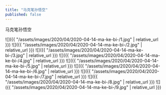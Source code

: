 ```yaml
---
title: "马克笔孙悟空"
published: false
---
```

马克笔孙悟空



![]({{ "/assets/images/2020/04/2020-04-14-ma-ke-bi-/1.jpg" | relative_url }})
![]({{ "/assets/images/2020/04/2020-04-14-ma-ke-bi-/2.jpg" | relative_url }})
![]({{ "/assets/images/2020/04/2020-04-14-ma-ke-bi-/3.jpg" | relative_url }})
![]({{ "/assets/images/2020/04/2020-04-14-ma-ke-bi-/4.jpg" | relative_url }})
![]({{ "/assets/images/2020/04/2020-04-14-ma-ke-bi-/5.jpg" | relative_url }})
![]({{ "/assets/images/2020/04/2020-04-14-ma-ke-bi-/6.jpg" | relative_url }})
![]({{ "/assets/images/2020/04/2020-04-14-ma-ke-bi-/7.jpg" | relative_url }})
![]({{ "/assets/images/2020/04/2020-04-14-ma-ke-bi-/8.jpg" | relative_url }})
![]({{ "/assets/images/2020/04/2020-04-14-ma-ke-bi-/9.jpg" | relative_url }})
